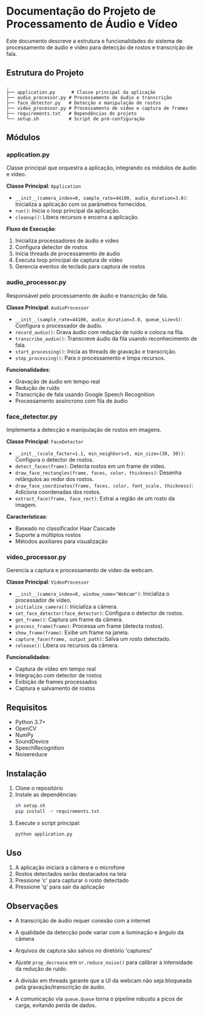 # Documentação do Projeto de Processamento de Áudio e Vídeo

Este documento descreve a estrutura e funcionalidades do sistema de processamento de áudio e vídeo para detecção de rostos e transcrição de fala.

## Estrutura do Projeto

```
.
├── application.py      # Classe principal da aplicação
├── audio_processor.py # Processamento de áudio e transcrição
├── face_detector.py   # Detecção e manipulação de rostos
├── video_processor.py # Processamento de vídeo e captura de frames
├── requirements.txt   # Dependências do projeto
└── setup.sh           # Script de pré-configuração 
```

## Módulos

### application.py

Classe principal que orquestra a aplicação, integrando os módulos de áudio e vídeo.

**Classe Principal**: `Application`
- `__init__(camera_index=0, sample_rate=44100, audio_duration=3.0)`: Inicializa a aplicação com os parâmetros fornecidos.
- `run()`: Inicia o loop principal da aplicação.
- `cleanup()`: Libera recursos e encerra a aplicação.

**Fluxo de Execução**:
1. Inicializa processadores de áudio e vídeo
2. Configura detector de rostos
3. Inicia threads de processamento de áudio
4. Executa loop principal de captura de vídeo
5. Gerencia eventos de teclado para captura de rostos

### audio_processor.py

Responsável pelo processamento de áudio e transcrição de fala.

**Classe Principal**: `AudioProcessor`
- `__init__(sample_rate=44100, audio_duration=3.0, queue_size=5)`: Configura o processador de áudio.
- `record_audio()`: Grava áudio com redução de ruído e coloca na fila.
- `transcribe_audio()`: Transcreve áudio da fila usando reconhecimento de fala.
- `start_processing()`: Inicia as threads de gravação e transcrição.
- `stop_processing()`: Para o processamento e limpa recursos.

**Funcionalidades**:
- Gravação de áudio em tempo real
- Redução de ruído
- Transcrição de fala usando Google Speech Recognition
- Processamento assíncrono com fila de áudio

### face_detector.py

Implementa a detecção e manipulação de rostos em imagens.

**Classe Principal**: `FaceDetector`
- `__init__(scale_factor=1.1, min_neighbors=5, min_size=(30, 30))`: Configura o detector de rostos.
- `detect_faces(frame)`: Detecta rostos em um frame de vídeo.
- `draw_face_rectangles(frame, faces, color, thickness)`: Desenha retângulos ao redor dos rostos.
- `draw_face_coordinates(frame, faces, color, font_scale, thickness)`: Adiciona coordenadas dos rostos.
- `extract_face(frame, face_rect)`: Extrai a região de um rosto da imagem.

**Características**:
- Baseado no classificador Haar Cascade
- Suporte a múltiplos rostos
- Métodos auxiliares para visualização

### video_processor.py

Gerencia a captura e processamento de vídeo da webcam.

**Classe Principal**: `VideoProcessor`
- `__init__(camera_index=0, window_name="Webcam")`: Inicializa o processador de vídeo.
- `initialize_camera()`: Inicializa a câmera.
- `set_face_detector(face_detector)`: Configura o detector de rostos.
- `get_frame()`: Captura um frame da câmera.
- `process_frame(frame)`: Processa um frame (detecta rostos).
- `show_frame(frame)`: Exibe um frame na janela.
- `capture_face(frame, output_path)`: Salva um rosto detectado.
- `release()`: Libera os recursos da câmera.

**Funcionalidades**:
- Captura de vídeo em tempo real
- Integração com detector de rostos
- Exibição de frames processados
- Captura e salvamento de rostos

## Requisitos

- Python 3.7+
- OpenCV
- NumPy
- SoundDevice
- SpeechRecognition
- Noisereduce

## Instalação

1. Clone o repositório
2. Instale as dependências:
   ```bash
   sh setup.sh
   pip install -r requirements.txt
   ```
3. Execute o script principal:
   ```bash
   python application.py
   ```

## Uso

1. A aplicação iniciará a câmera e o microfone
2. Rostos detectados serão destacados na tela
3. Pressione 'c' para capturar o rosto detectado
4. Pressione 'q' para sair da aplicação

## Observações

- A transcrição de áudio requer conexão com a internet
- A qualidade da detecção pode variar com a iluminação e ângulo da câmera
- Arquivos de captura são salvos no diretório 'captures/'

- Ajuste `prop_decrease` em `nr.reduce_noise()` para calibrar a intensidade da redução de ruído.  
- A divisão em threads garante que a UI da webcam não seja bloqueada pela gravação/transcrição de áudio.  
- A comunicação via `queue.Queue` torna o pipeline robusto a picos de carga, evitando perda de dados.  
